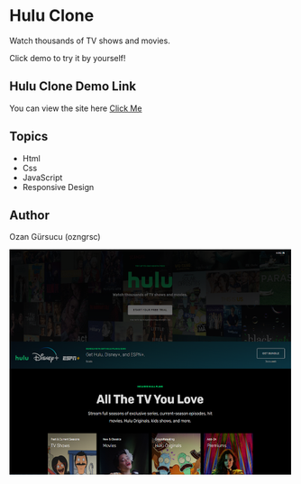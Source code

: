 # Hulu Clone

Watch thousands of TV shows and movies.

Click demo to try it by yourself!

## Hulu Clone Demo Link

You can view the site here
[Click Me](https://ozngrsc.github.io/Hulu-Clone/)

## Topics

- Html
- Css
- JavaScript
- Responsive Design


## Author

Ozan Gürsucu (ozngrsc)

<img src="img/hulu-screenshot.png"  width= 500px height= 400px>
